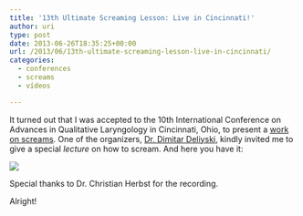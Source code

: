 ```yaml
---
title: '13th Ultimate Screaming Lesson: Live in Cincinnati!'
author: uri
type: post
date: 2013-06-26T18:35:25+00:00
url: /2013/06/13th-ultimate-screaming-lesson-live-in-cincinnati/
categories:
  - conferences
  - screams
  - vídeos

---
```

It turned out that I was accepted to the 10th International Conference on Advances in Qualitative Laryngology in Cincinnati, Ohio, to present a [work on screams][1]. One of the organizers, [Dr. Dimitar Deliyski][2], kindly invited me to give a special _lecture_ on how to scream. And here you have it:

[![](http://img.youtube.com/vi/RWGRehK6dZs/0.jpg)](https://youtube.com/watch?v=RWGRehK6dZs) 

Special thanks to Dr. Christian Herbst for the recording.

Alright!

 [1]: https://files.nyu.edu/onc202/public/publications/Nieto-AQL2013.pdf
 [2]: http://csrc.cchmc.org/dimitar-deliyski
